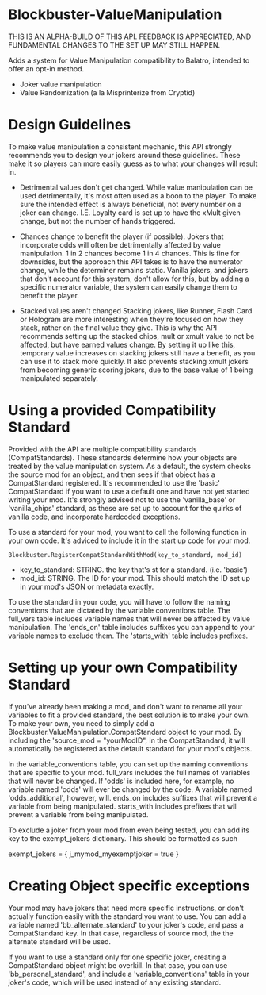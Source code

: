 # Blockbuster-ValueManipulation

THIS IS AN ALPHA-BUILD OF THIS API. FEEDBACK IS APPRECIATED, AND FUNDAMENTAL CHANGES TO THE SET UP MAY STILL HAPPEN.

Adds a system for Value Manipulation compatibility to Balatro, intended to offer an opt-in method.

- Joker value manipulation
- Value Randomization (a la Misprinterize from Cryptid)


# Design Guidelines

To make value manipulation a consistent mechanic, this API strongly recommends you to design your jokers around these guidelines. These make it so players can more easily guess as to what your changes will result in.

- Detrimental values don't get changed. 
While value manipulation can be used detrimentally, it's most often used as a boon to the player. To make sure the intended effect is always beneficial, not every number on a joker can change. I.E. Loyalty card is set up to have the xMult given change, but not the number of hands triggered.

- Chances change to benefit the player (if possible).
Jokers that incorporate odds will often be detrimentally affected by value manipulation. 1 in 2 chances become 1 in 4 chances. This is fine for downsides, but the approach this API takes is to have the numerator change, while the determiner remains static. Vanilla jokers, and jokers that don't account for this system, don't allow for this, but by adding a specific numerator variable, the system can easily change them to benefit the player.

- Stacked values aren't changed
Stacking jokers, like Runner, Flash Card or Hologram are more interesting when they're focused on how they stack, rather on the final value they give. This is why the API recommends setting up the stacked chips, mult or xmult value to not be affected, but have earned values change. By setting it up like this, temporary value increases on stacking jokers still have a benefit, as you can use it to stack more quickly. It also prevents stacking xmult jokers from becoming generic scoring jokers, due to the base value of 1 being manipulated separately. 

# Using a provided Compatibility Standard

Provided with the API are multiple compatibility standards (CompatStandards). These standards determine how your objects are treated by the value manipulation system. As a default, the system checks the source mod for an object, and then sees if that object has a CompatStandard registered. It's recommended to use the 'basic' CompatStandard if you want to use a default one and have not yet started writing your mod. It's strongly advised not to use the 'vanilla_base' or 'vanilla_chips' standard, as these are set up to account for the quirks of vanilla code, and incorporate hardcoded exceptions. 

To use a standard for your mod, you want to call the following function in your own code. It's adviced to include it in the start up code for your mod. 

```Blockbuster.RegisterCompatStandardWithMod(key_to_standard, mod_id)```

- key_to_standard: STRING. the key that's st for a standard. (i.e. 'basic')
- mod_id: STRING. The ID for your mod. This should match the ID set up in your mod's JSON or metadata exactly.

To use the standard in your code, you will have to follow the naming conventions that are dictated by the variable conventions table. The full_vars table includes variable names that will never be affected by value manipulation. The 'ends_on' table includes suffixes you can append to your variable names to exclude them. The 'starts_with' table includes prefixes. 

# Setting up your own Compatibility Standard

If you've already been making a mod, and don't want to rename all your variables to fit a provided standard, the best solution is to make your own. To make your own, you need to simply add a Blockbuster.ValueManipulation.CompatStandard object to your mod. By including the 'source_mod = "yourModID", in the CompatStandard, it will automatically be registered as the default standard for your mod's objects.

In the variable_conventions table, you can set up the naming conventions that are specific to your mod. 
full_vars includes the full names of variables that will never be changed. If 'odds' is included here, for example, no variable named 'odds' will ever be changed by the code. A variable named 'odds_additional', however, will. 
ends_on includes suffixes that will prevent a variable from being manipulated. 
starts_with includes prefixes that will prevent a variable from being manipulated.

To exclude a joker from your mod from even being tested, you can add its key to the exempt_jokers dictionary. This should be formatted as such

exempt_jokers = {
    j_mymod_myexemptjoker = true
}

# Creating Object specific exceptions

Your mod may have jokers that need more specific instructions, or don't actually function easily with the standard you want to use. You can add a variable named 'bb_alternate_standard' to your joker's code, and pass a CompatStandard key. In that case, regardless of source mod, the the alternate standard will be used. 

If you want to use a standard only for one specific joker, creating a CompatStandard object might be overkill. In that case, you can use 'bb_personal_standard', and include a 'variable_conventions' table in your joker's code, which will be used instead of any existing standard.